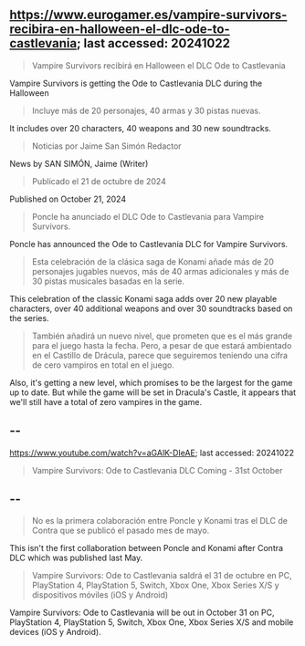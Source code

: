 ## https://www.eurogamer.es/vampire-survivors-recibira-en-halloween-el-dlc-ode-to-castlevania; last accessed: 20241022

> Vampire Survivors recibirá en Halloween el DLC Ode to Castlevania

Vampire Survivors is getting the Ode to Castlevania DLC during the Halloween

> Incluye más de 20 personajes, 40 armas y 30 pistas nuevas.

It includes over 20 characters, 40 weapons and 30 new soundtracks.

> Noticias por Jaime San Simón Redactor

News by SAN SIMÓN, Jaime (Writer)

> Publicado el 21 de octubre de 2024

Published on October 21, 2024

> Poncle ha anunciado el DLC Ode to Castlevania para Vampire Survivors.

Poncle has announced the Ode to Castlevania DLC for Vampire Survivors.

> Esta celebración de la clásica saga de Konami añade más de 20 personajes jugables nuevos, más de 40 armas adicionales y más de 30 pistas musicales basadas en la serie.

This celebration of the classic Konami saga adds over 20 new playable characters, over 40 additional weapons and over 30 soundtracks based on the series.

> También añadirá un nuevo nivel, que prometen que es el más grande para el juego hasta la fecha. Pero, a pesar de que estará ambientado en el Castillo de Drácula, parece que seguiremos teniendo una cifra de cero vampiros en total en el juego. 

Also, it's getting a new level, which promises to be the largest for the game up to date. But while the game will be set in Dracula's Castle, it appears that we'll still have a total of zero vampires in the game.

## --

https://www.youtube.com/watch?v=aGAlK-DIeAE; last accessed: 20241022

> Vampire Survivors: Ode to Castlevania DLC Coming - 31st October 
 
## --

> No es la primera colaboración entre Poncle y Konami tras el DLC de Contra que se publicó el pasado mes de mayo.

This isn't the first collaboration between Poncle and Konami after Contra DLC which was published last May.

> Vampire Survivors: Ode to Castlevania saldrá el 31 de octubre en PC, PlayStation 4, PlayStation 5, Switch, Xbox One, Xbox Series X/S y dispositivos móviles (iOS y Android) 

Vampire Survivors: Ode to Castlevania will be out in October 31 on PC, PlayStation 4, PlayStation 5, Switch, Xbox One, Xbox Series X/S and mobile devices (iOS y Android).
